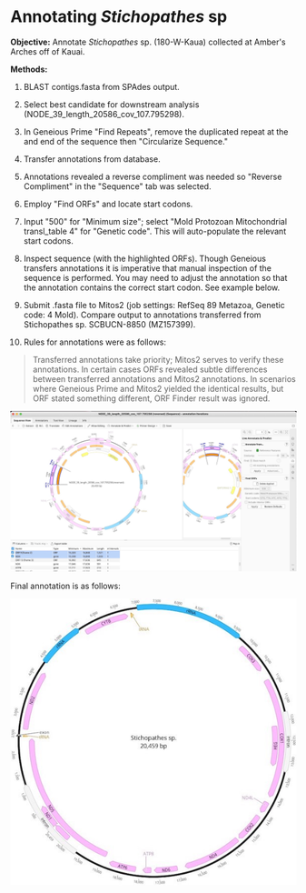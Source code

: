 
# Annotating *Stichopathes* sp

**Objective:** Annotate *Stichopathes* sp. (180-W-Kaua) collected at Amber's Arches off of Kauai.

**Methods:**

1. BLAST contigs.fasta from SPAdes output.
2. Select best candidate for downstream analysis (NODE_39_length_20586_cov_107.795298).
3. In Geneious Prime "Find Repeats", remove the duplicated repeat at the and end of the sequence then "Circularize Sequence."
4. Transfer annotations from database.
5. Annotations revealed a reverse compliment was needed so "Reverse Compliment" in the "Sequence" tab was selected.
6. Employ "Find ORFs" and locate start codons.
7. Input "500" for "Minimum size"; select "Mold Protozoan Mitochondrial transl_table 4" for "Genetic code". This will auto-populate the relevant start codons.
8. Inspect sequence (with the highlighted ORFs). Though Geneious transfers annotations it is imperative that manual inspection of the sequence is performed. You may need to adjust the annotation so that the annotation contains the correct start codon. See example below.

9. Submit .fasta file to Mitos2 (job settings: RefSeq 89 Metazoa, Genetic code: 4 Mold). Compare output to annotations transferred from Stichopathes sp. SCBUCN-8850 (MZ157399).

10. Rules for annotations were as follows:

>Transferred annotations take priority; Mitos2 serves to verify these annotations. In certain cases ORFs revealed subtle differences between transferred annotations and Mitos2 annotations. In scenarios where Geneious Prime and Mitos2 yielded the identical results, but ORF stated something different, ORF Finder result was ignored.

![open reading frame and annotation](orf_example.jpeg)

Final annotation is as follows:

![Stichopathes_sp](Stichopathes_sp.jpg)
